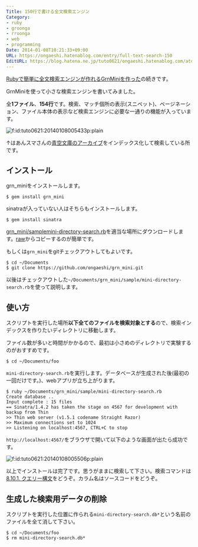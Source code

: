 ```yaml
---
Title: 150行で書ける全文検索エンジン
Category:
- ruby
- groonga
- rroonga
- web
- programming
Date: 2014-01-08T10:21:33+09:00
URL: https://ongaeshi.hatenablog.com/entry/full-text-search-150
EditURL: https://blog.hatena.ne.jp/tuto0621/ongaeshi.hatenablog.com/atom/entry/12921228815716011312
---
```


[Rubyで簡単に全文検索エンジンが作れるGrnMiniを作った](http://ongaeshi.hatenablog.com/entry/create-grn-mini)の続きです。

GrnMiniを使って小さな検索エンジンを書いてみました。

全<b>1ファイル</b>、<b>154行</b>です。検索、マッチ個所の表示(スニペット)、ページネーション、ファイル本体の表示など検索エンジンに必要な一通りの機能が入っています。

<p><span itemscope itemtype="http://schema.org/Photograph"><img src="http://cdn-ak.f.st-hatena.com/images/fotolife/t/tuto0621/20140108/20140108005433.png" alt="f:id:tuto0621:20140108005433p:plain" title="f:id:tuto0621:20140108005433p:plain" class="hatena-fotolife" itemprop="image"></span></p>

↑はあんスマさんの[青空文庫のアーカイブ](http://android-smart.com/2012/09/aozora.html)をインデックス化して検索している所です。

## インストール
grn_miniをインストールします。

```
$ gem install grn_mini
```

sinatraが入っていない人はそちらもインストールします。

```
$ gem install sinatra
```

[grn_mini/samplemini-directory-search.rb](https://github.com/ongaeshi/grn_mini_samples/blob/master/mini-directory-search.rb)を適当な場所にダウンロードします。[raw](https://raw.github.com/ongaeshi/grn_mini_samples/master/mini-directory-search.rb)からコピーするのが簡単です。

もしくは`grn_mini`をgitチェックアウトしてもよいです。

```
$ cd ~/Documents
$ git clone https://github.com/ongaeshi/grn_mini.git
```

以後はチェックアウトした`~/Documents/grn_mini/sample/mini-directory-search.rb`を使って説明します。

## 使い方

スクリプトを実行した場所<b>以下全てのファイルを検索対象とする</b>ので、検索インデックスを作りたいディレクトリに移動します。

ファイル数が多いと時間がかかるので、最初は小さめのディレクトリで実験するのがおすすめです。

```
$ cd ~/Documents/foo
```

`mini-directory-search.rb`を実行します。データベースが生成された後(最初の一回だけです。)、webアプリが立ち上がります。

```
$ ruby ~/Documents/grn_mini/sample/mini-directory-search.rb 
Create database ..
Input complete : 15 files
== Sinatra/1.4.2 has taken the stage on 4567 for development with backup from Thin
>> Thin web server (v1.5.1 codename Straight Razor)
>> Maximum connections set to 1024
>> Listening on localhost:4567, CTRL+C to stop
```

`http://localhost:4567/`をブラウザで開いて以下のような画面が出たら成功です。

<p><span itemscope itemtype="http://schema.org/Photograph"><img src="http://cdn-ak.f.st-hatena.com/images/fotolife/t/tuto0621/20140108/20140108005506.png" alt="f:id:tuto0621:20140108005506p:plain" title="f:id:tuto0621:20140108005506p:plain" class="hatena-fotolife" itemprop="image"></span></p>

以上でインストールは完了です。思うがままに検索して下さい。検索コマンドは[8.10.1. クエリー構文](http://groonga.org/ja/docs/reference/grn_expr/query_syntax.html)をどうぞ。カラム名はソースコードをどうぞ。

## 生成した検索用データの削除
スクリプトを実行した位置に作られる`mini-directory-search.db*`という名前のファイルを全て消して下さい。

```
$ cd ~/Documents/foo
$ rm mini-directory-search.db*
```

